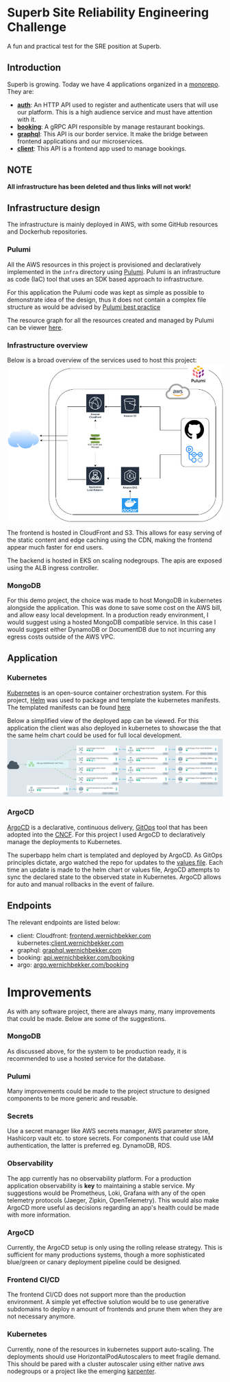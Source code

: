# Superb Site Reliability Engineering Challenge

A fun and practical test for the SRE position at Superb.

## Introduction

Superb is growing. Today we have 4 applications organized in a [monorepo](https://en.wikipedia.org/wiki/Monorepo). They are:

- **[auth](./auth/)**: An HTTP API used to register and authenticate users that will use our platform. This is a high audience service and must have attention with it.
- **[booking](./booking/)**: A gRPC API responsible by manage restaurant bookings.
- **[graphql](./graphql/)**: This API is our border service. It make the bridge between frontend applications and our microservices.
- **[client](./client/)**: This API is a frontend app used to manage bookings.

## NOTE
**All infrastructure has been deleted and thus links will not work!**

## Infrastructure design

The infrastructure is mainly deployed in AWS, with some GitHub resources and Dockerhub repositories.

### Pulumi

All the AWS resources in this project is provisioned and declaratively implemented in the `infra` directory using [Pulumi](https://pulumi.com). Pulumi is an infrastructure as code (IaC) tool that uses an SDK based approach to infrastructure.

For this application the Pulumi code was kept as simple as possible to demonstrate idea of the design, thus it does not contain a complex file structure as would be advised by [Pulumi best practice](https://www.pulumi.com/docs/guides/)

The resource graph for all the resources created and managed by Pulumi can be viewer [here](https://frontend.wernichbekker.com/pulumi/pulumi-final.html).

### Infrastructure overview

Below is a broad overview of the services used to host this project:
![aws infrastructure](content/infra/infra.png)

The frontend is hosted in CloudFront and S3. This allows for easy serving of the static content and edge caching using the CDN, making the frontend appear much faster for end users.

The backend is hosted in EKS on scaling nodegroups. The apis are exposed using the ALB ingress controller.


### MongoDB

For this demo project, the choice was made to host MongoDB in kubernetes alongside the application. This was done to save some cost on the AWS bill, and allow easy local development. In a production ready environment, I would suggest using a hosted MongoDB compatible service. In this case I would suggest either DynamoDB or DocumentDB due to not incurring any egress costs outside of the AWS VPC.

## Application

### Kubernetes

[Kubernetes](https://kubernetes.io) is an open-source container orchestration system. For this project, [Helm](https://helm.sh) was used to package and template the kubernetes manifests. The templated manifests can be found [here](/kubernetes/helm/templated-files)  

Below a simplified view of the deployed app can be viewed. For this application the client was also deployed in kubernetes to showcase the that the same helm chart could be used for full local development.
![k8s infrastructure](content/kubernetes/k8s_network.png)

### ArgoCD

[ArgoCD](https://argo-cd.readthedocs.io/en/stable/) is a declarative, continuous delivery, [GitOps](https://about.gitlab.com/topics/gitops/) tool that has been adopted into the [CNCF](https://www.cncf.io/). For this project I used ArgoCD to declaratively manage the deployments to Kubernetes.

The superbapp helm chart is templated and deployed by ArgoCD. As GitOps principles dictate, argo watched the repo for updates to the [values file](/kubernetes/helm/superbapp/values-application.yaml). Each time an update is made to the helm chart or values file, ArgoCD attempts to sync the declared state to the observed state in Kubernetes. ArgoCD allows for auto and manual rollbacks in the event of failure.

## Endpoints
The relevant endpoints are listed below:
- client: Cloudfront: [frontend.wernichbekker.com](https://frontend.wernichbekker.com) kubernetes:[client.wernichbekker.com](https://client.wernichbekker.com)
- graphql: [graphql.wernichbekker.com](https://graphql.wernichbekker.com)
- booking: [api.wernichbekker.com/booking](https://api.wernichbekker.com/booking)
- argo: [argo.wernichbekker.com/booking](https://argo.wernichbekker.com)

# Improvements
As with any software project, there are always many, many improvements that could be made. Below are some of the suggestions.

### MongoDB
As discussed above, for the system to be production ready, it is recommended to use a hosted service for the database.

### Pulumi
Many improvements could be made to the project structure to designed components to be more generic and reusable.

### Secrets
Use a secret manager like AWS secrets manager, AWS parameter store, Hashicorp vault etc. to store secrets. For components that could use IAM authentication, the latter is preferred eg. DynamoDB, RDS.

### Observability
The app currently has no observability platform. For a production application observability is **key** to maintaining a stable service. My suggestions would be Prometheus, Loki, Grafana with any of the open telemetry protocols (Jaeger, Zipkin, OpenTelemetry). This would also make ArgoCD more useful as decisions regarding an app's health could be made with more information.

### ArgoCD
Currently, the ArgoCD setup is only using the rolling release strategy. This is sufficient for many productions systems, though a more sophisticated blue/green or canary deployment pipeline could be designed.

### Frontend CI/CD
The frontend CI/CD does not support more than the production environment. A simple yet effective solution would be to use generative subdomains to deploy n amount of frontends and prune them when they are not necessary anymore.

### Kubernetes
Currently, none of the resources in kubernetes support auto-scaling. The deployments should use HorizontalPodAutoscalers to meet fragile demand. This should be pared with a cluster autoscaler using either native aws nodegroups or a project like the emerging [karpenter](https://karpenter.sh/).


